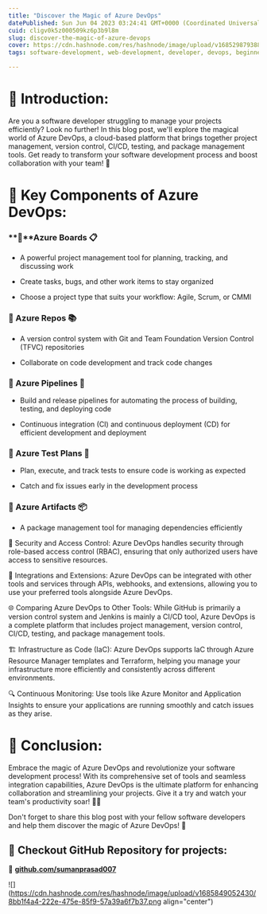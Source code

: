 ```yaml
---
title: "Discover the Magic of Azure DevOps"
datePublished: Sun Jun 04 2023 03:24:41 GMT+0000 (Coordinated Universal Time)
cuid: cligv0k5z000509kz6p3b9l8m
slug: discover-the-magic-of-azure-devops
cover: https://cdn.hashnode.com/res/hashnode/image/upload/v1685298793880/702d487d-f1f6-49ae-ac0c-c5c6b1942cc9.png
tags: software-development, web-development, developer, devops, beginners

---
```


# **📍** Introduction:

Are you a software developer struggling to manage your projects efficiently? Look no further! In this blog post, we'll explore the magical world of Azure DevOps, a cloud-based platform that brings together project management, version control, CI/CD, testing, and package management tools. Get ready to transform your software development process and boost collaboration with your team! 🌟

# 📌 Key Components of Azure DevOps:

### **🔹**Azure Boards 📋

* A powerful project management tool for planning, tracking, and discussing work
    
* Create tasks, bugs, and other work items to stay organized
    
* Choose a project type that suits your workflow: Agile, Scrum, or CMMI
    

### **🔹** Azure Repos 📚

* A version control system with Git and Team Foundation Version Control (TFVC) repositories
    
* Collaborate on code development and track code changes
    

### **🔹** Azure Pipelines 🚧

* Build and release pipelines for automating the process of building, testing, and deploying code
    
* Continuous integration (CI) and continuous deployment (CD) for efficient development and deployment
    

### **🔹** Azure Test Plans 🧪

* Plan, execute, and track tests to ensure code is working as expected
    
* Catch and fix issues early in the development process
    

### **🔹** Azure Artifacts 📦

* A package management tool for managing dependencies efficiently
    

🔐 Security and Access Control: Azure DevOps handles security through role-based access control (RBAC), ensuring that only authorized users have access to sensitive resources.

🔗 Integrations and Extensions: Azure DevOps can be integrated with other tools and services through APIs, webhooks, and extensions, allowing you to use your preferred tools alongside Azure DevOps.

🌐 Comparing Azure DevOps to Other Tools: While GitHub is primarily a version control system and Jenkins is mainly a CI/CD tool, Azure DevOps is a complete platform that includes project management, version control, CI/CD, testing, and package management tools.

🏗️ Infrastructure as Code (IaC): Azure DevOps supports IaC through Azure Resource Manager templates and Terraform, helping you manage your infrastructure more efficiently and consistently across different environments.

🔍 Continuous Monitoring: Use tools like Azure Monitor and Application Insights to ensure your applications are running smoothly and catch issues as they arise.

# **📍** Conclusion:

Embrace the magic of Azure DevOps and revolutionize your software development process! With its comprehensive set of tools and seamless integration capabilities, Azure DevOps is the ultimate platform for enhancing collaboration and streamlining your projects. Give it a try and watch your team's productivity soar! 🌈🚀

Don't forget to share this blog post with your fellow software developers and help them discover the magic of Azure DevOps! 💫

## **🔹 Checkout GitHub Repository for projects:**

**🔗** [**github.com/sumanprasad007**](http://github.com/sumanprasad007)

![](https://cdn.hashnode.com/res/hashnode/image/upload/v1685849052430/8bb1f4a4-222e-475e-85f9-57a39a6f7b37.png align="center")